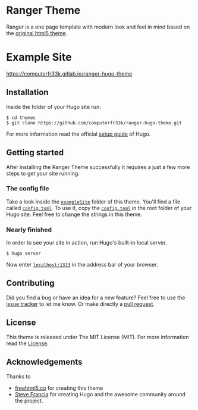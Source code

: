 # Ranger Theme
Ranger is a one page template with modern look and feel in mind based on the [original html5 theme](https://freehtml5.co/ranger-free-website-template-using-bootstrap/).

# Example Site

https://computerfr33k.gitlab.io/ranger-hugo-theme

## Installation

Inside the folder of your Hugo site run:

    $ cd themes
    $ git clone https://github.com/computerfr33k/ranger-hugo-theme.git

For more information read the official [setup guide](https://gohugo.io/overview/installing/) of Hugo.

## Getting started

After installing the Ranger Theme successfully it requires a just a few more steps to get your site running.


### The config file

Take a look inside the [`exampleSite`](https://github.com/computerfr33k/ranger-hugo-theme/tree/master/exampleSite) folder of this theme. You'll find a file called [`config.toml`](https://github.com/computerfr33k/ranger-hugo-theme/blob/master/exampleSite/config.toml). To use it, copy the [`config.toml`](https://github.com/computerfr33k/ranger-hugo-theme/blob/master/exampleSite/config.toml) in the root folder of your Hugo site. Feel free to change the strings in this theme.

### Nearly finished

In order to see your site in action, run Hugo's built-in local server. 

    $ hugo server

Now enter [`localhost:1313`](http://localhost:1313/) in the address bar of your browser.


## Contributing

Did you find a bug or have an idea for a new feature? Feel free to use the [issue tracker](https://github.com/computerfr33k/ranger-hugo-theme/issues) to let me know. Or make directly a [pull request](https://github.com/computerfr33k/ranger-hugo-theme/pulls).

## License

This theme is released under The MIT License (MIT). For more information read the [License](https://github.com/computerfr33k/ranger-hugo-theme/blob/master/LICENSE.md).

## Acknowledgements

Thanks to 

- [freehtml5.co](//freehtml5.co) for creating this theme
- [Steve Francia](//github.com/spf13) for creating Hugo and the awesome community around the project.
